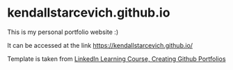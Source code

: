 # kendallstarcevich.github.io
This is my personal portfolio website :)

It can be accessed at the link https://kendallstarcevich.github.io/

Template is taken from [LinkedIn Learning Course, Creating Github Portfolios](https://www.linkedin.com/learning/creating-github-portfolios)